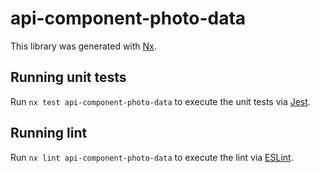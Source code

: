 # api-component-photo-data

This library was generated with [Nx](https://nx.dev).

## Running unit tests

Run `nx test api-component-photo-data` to execute the unit tests via [Jest](https://jestjs.io).

## Running lint

Run `nx lint api-component-photo-data` to execute the lint via [ESLint](https://eslint.org/).
